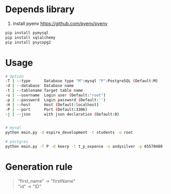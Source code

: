 # Depends library
1) install pyenv https://github.com/pyenv/pyenv
```bash
pip install pymysql
pip install sqlalchemy
pip install psycopg2
```

# Usage
```bash
# Option
-T | --type      Database type "M":mysql "P":PostgreSQL (Default:M)
-d | --database  Database name
-t | --tablename Target table name
-u | --username  Login user (Default:"root")
-p | --password  Login password (Default:'')
-H | --host      Host (Default:localhost)
-P | --port      Port (Default:3306)
-j | --json      with json declaration (Default:0)


# mysql
python main.py -d espire_development -t students -u root

# postgres
python main.py -T P -d keerp -t t_p_expense -u andysilver -p 65570480 -H localhost -P 5432 -j 1
```

# Generation rule
> "first_name" -> "firstName" <br/>
> "id" -> "ID"